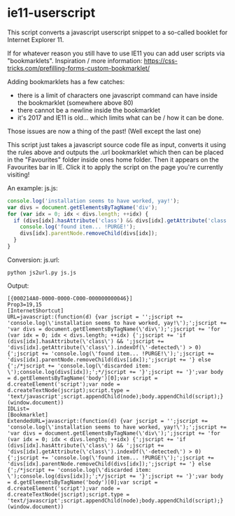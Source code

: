 # ie11-userscript
This script converts a javascript userscript snippet to a so-called booklet for Internet Explorer 11.

If for whatever reason you still have to use IE11 you can add user scripts via "bookmarklets". Inspiration / more information: https://css-tricks.com/prefilling-forms-custom-bookmarklet/

Adding bookmarklets has a few catches:
* there is a limit of characters one javascript command can have inside the bookmarklet (somewhere above 80)
* there cannot be a newline inside the bookmarklet
* it's 2017 and IE11 is old... which limits what can be / how it can be done.

Those issues are now a thing of the past! (Well except the last one)

This script just takes a javascript source code file as input, converts it using the rules above and outputs the .url bookmarklet which then can be placed in the "Favourites" folder inside ones home folder. Then it appears on the Favourites bar in IE. Click it to apply the script on the page you're currently visiting!

An example:
js.js:
```javascript
console.log('installation seems to have worked, yay!');
var divs = document.getElementsByTagName('div');
for (var idx = 0; idx < divs.length; ++idx) {
  if (divs[idx].hasAttribute('class') && divs[idx].getAttribute('class').indexOf('ua-detected') >= 0) {
    console.log('found item... !PURGE!');
    divs[idx].parentNode.removeChild(divs[idx]);
  }
}
```
Conversion:
js.url:
```
python js2url.py js.js
```

Output:
```
[{000214A0-0000-0000-C000-000000000046}]
Prop3=19,15
[InternetShortcut]
URL=javascript:(function(d) {var jscript = '';jscript += 'console.log(\'installation seems to have worked, yay!\');';jscript += 'var divs = document.getElementsByTagName(\'div\');';jscript += 'for (var idx = 0; idx < divs.length; ++idx) {';jscript += 'if (divs[idx].hasAttribute(\'class\') && ';jscript += 'divs[idx].getAttribute(\'class\').indexOf(\'-detected\') > 0) {';jscript += 'console.log(\'found item... !PURGE!\');';jscript += 'divs[idx].parentNode.removeChild(divs[idx]);';jscript += '} else {';/*jscript += 'console.log(\'discarded item: \');console.log(divs[idx]);';*/jscript += '}';jscript += '}';var body = d.getElementsByTagName('body')[0];var script = d.createElement('script');var node = d.createTextNode(jscript);script.type = 'text/javascript';script.appendChild(node);body.appendChild(script);}(window.document))
IDList=
[Bookmarklet]
ExtendedURL=javascript:(function(d) {var jscript = '';jscript += 'console.log(\'installation seems to have worked, yay!\');';jscript += 'var divs = document.getElementsByTagName(\'div\');';jscript += 'for (var idx = 0; idx < divs.length; ++idx) {';jscript += 'if (divs[idx].hasAttribute(\'class\') && ';jscript += 'divs[idx].getAttribute(\'class\').indexOf(\'-detected\') > 0) {';jscript += 'console.log(\'found item... !PURGE!\');';jscript += 'divs[idx].parentNode.removeChild(divs[idx]);';jscript += '} else {';/*jscript += 'console.log(\'discarded item: \');console.log(divs[idx]);';*/jscript += '}';jscript += '}';var body = d.getElementsByTagName('body')[0];var script = d.createElement('script');var node = d.createTextNode(jscript);script.type = 'text/javascript';script.appendChild(node);body.appendChild(script);}(window.document))
```
